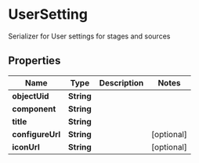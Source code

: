 

# UserSetting

Serializer for User settings for stages and sources

## Properties

| Name | Type | Description | Notes |
|------------ | ------------- | ------------- | -------------|
|**objectUid** | **String** |  |  |
|**component** | **String** |  |  |
|**title** | **String** |  |  |
|**configureUrl** | **String** |  |  [optional] |
|**iconUrl** | **String** |  |  [optional] |




